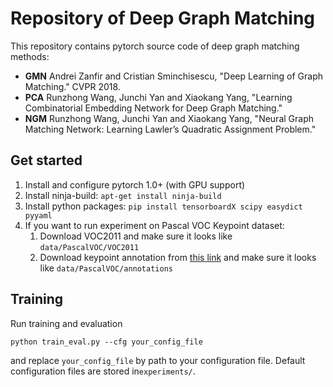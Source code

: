 # Repository of Deep Graph Matching

This repository contains pytorch source code of deep graph matching methods: 

* **GMN** Andrei Zanfir and Cristian Sminchisescu, "Deep Learning of Graph Matching." CVPR 2018.
* **PCA** Runzhong Wang, Junchi Yan and Xiaokang Yang, "Learning Combinatorial Embedding Network for Deep Graph Matching."
* **NGM** Runzhong Wang, Junchi Yan and Xiaokang Yang, "Neural Graph Matching Network: Learning Lawler’s
Quadratic Assignment Problem."

## Get started

1. Install and configure pytorch 1.0+ (with GPU support)
1. Install ninja-build: ``apt-get install ninja-build``
1. Install python packages: ``pip install tensorboardX scipy easydict pyyaml``
1. If you want to run experiment on Pascal VOC Keypoint dataset:
    1. Download VOC2011 and make sure it looks like ``data/PascalVOC/VOC2011``
    1. Download keypoint annotation from [this link](https://www2.eecs.berkeley.edu/Research/Projects/CS/vision/shape/poselets/voc2011_keypoints_Feb2012.tgz) and make sure it looks like ``data/PascalVOC/annotations``
    
## Training

Run training and evaluation

``python train_eval.py --cfg your_config_file`` 

and replace ``your_config_file`` by path to your configuration file. Default configuration files are stored in``experiments/``.
